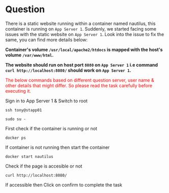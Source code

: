 # Question
There is a static website running within a container named nautilus, this container is running on `App Server 1`. Suddenly, we started facing some issues with the static website on `App Server 1`. Look into the issue to fix the same, you can find more details below:

**Container's volume `/usr/local/apache2/htdocs` is mapped with the host's volume `/var/www/html`.**

**The website should run on host port `8080` on `App Server 1` i.e command `curl http://localhost:8080/` should work on `App Server 1`.**

<span style="color: red;">The below commands based on different question server, user name & other details that might differ. So please read the task carefully before executing it. </span>

Sign in to App Server 1 & Switch to root
```
ssh tony@stapp01
```
```
sudo su -
```

First check if the container is running or not
```
docker ps
```
If container is not running then start the container
```
docker start nautilus
```
Check if the page is accesible or not
```
curl http://localhost:8080/
```

If accessible then Click on confirm to complete the task
